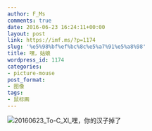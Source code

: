 ```yaml
---
author: F_Ms
comments: true
date: 2016-06-23 16:24:11+00:00
layout: post
link: https://imf.ms/?p=1174
slug: '%e5%98%bf%ef%bc%8c%e5%a7%91%e5%a8%98'
title: 嘿，姑娘
wordpress_id: 1174
categories:
- picture-mouse
post_format:
- 图像
tags:
- 鼠标画
---
```


![20160623_To-C_Xl_嘿，你的汉子掉了](/img/post/wp/2016/06/20160623_To-C_Xl_嘿，你的汉子掉了.png)
